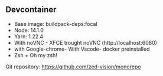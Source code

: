 ## Devcontainer

- Base image: buildpack-deps:focal
- Node: 14.1.0
- Yarn: 1.22.4
- With noVNC - XFCE trought noVNC (http://localhost:6080)
- with Google-chrome- With Vscode- docker preinstalled
- Zsh + Oh my zsh!

Git repository: https://github.com/zed-vision/monorepo
